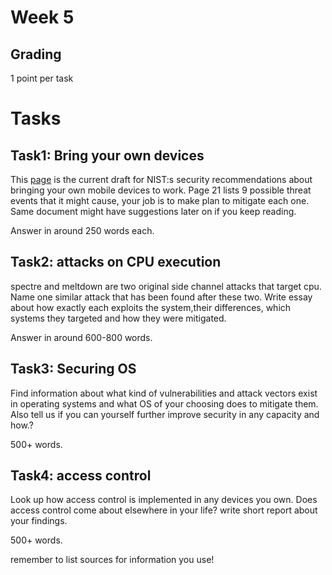 # Week 5

## Grading

1 point per task

# Tasks

## Task1: Bring your own devices
This [page](https://www.nccoe.nist.gov/sites/default/files/2022-11/mdse-nist-sp1800-22b-draft-2.pdf) is the current draft for NIST:s security recommendations about bringing your own mobile devices to work. Page 21 lists 9 possible threat events that it might cause, your job is to make plan to mitigate each one. Same document might have suggestions later on if you keep reading. 

Answer in around 250 words each.

## Task2: attacks on CPU execution
spectre and meltdown are two original side channel attacks that target cpu. Name one similar attack that has been found after these two. Write essay about how exactly each exploits the system,their differences, which systems they targeted and how they were mitigated. 

Answer in around 600-800 words.

## Task3: Securing OS
Find information about what kind of vulnerabilities and attack vectors exist in operating systems and what OS of your choosing does to mitigate them. Also tell us if you can yourself further improve security in any capacity and how.?  

500+ words.

## Task4: access control
Look up how access control is implemented in any devices you own. Does access control come about elsewhere in your life? write short report about your findings. 

500+ words.

remember to list sources for information you use!
